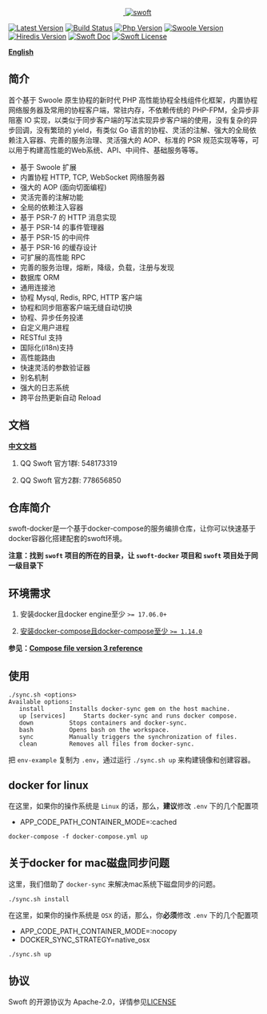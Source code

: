 <p align="center">
    <a href="https://github.com/swoft-cloud/swoft" target="_blank">
        <img src="http://qiniu.daydaygo.top/swoft-logo.png?imageView2/2/w/300" alt="swoft" />
    </a>
</p>

[![Latest Version](https://img.shields.io/badge/beta-v1.0.0-green.svg?maxAge=2592000)](https://github.com/swoft-cloud/swoft/releases)
[![Build Status](https://travis-ci.org/swoft-cloud/swoft.svg?branch=master)](https://travis-ci.org/swoft-cloud/swoft)
[![Php Version](https://img.shields.io/badge/php-%3E=7.0-brightgreen.svg?maxAge=2592000)](https://secure.php.net/)
[![Swoole Version](https://img.shields.io/badge/swoole-%3E=2.1.3-brightgreen.svg?maxAge=2592000)](https://github.com/swoole/swoole-src)
[![Hiredis Version](https://img.shields.io/badge/hiredis-%3E=0.1-brightgreen.svg?maxAge=2592000)](https://github.com/redis/hiredis)
[![Swoft Doc](https://img.shields.io/badge/docs-passing-green.svg?maxAge=2592000)](https://doc.swoft.org)
[![Swoft License](https://img.shields.io/hexpm/l/plug.svg?maxAge=2592000)](https://github.com/swoft-cloud/swoft/blob/master/LICENSE)

**[English](README.md)**

## 简介

首个基于 Swoole 原生协程的新时代 PHP 高性能协程全栈组件化框架，内置协程网络服务器及常用的协程客户端，常驻内存，不依赖传统的 PHP-FPM，全异步非阻塞 IO 实现，以类似于同步客户端的写法实现异步客户端的使用，没有复杂的异步回调，没有繁琐的 yield，有类似 Go 语言的协程、灵活的注解、强大的全局依赖注入容器、完善的服务治理、灵活强大的 AOP、标准的 PSR 规范实现等等，可以用于构建高性能的Web系统、API、中间件、基础服务等等。

- 基于 Swoole 扩展
- 内置协程 HTTP, TCP, WebSocket 网络服务器
- 强大的 AOP (面向切面编程)
- 灵活完善的注解功能
- 全局的依赖注入容器
- 基于 PSR-7 的 HTTP 消息实现
- 基于 PSR-14 的事件管理器
- 基于 PSR-15 的中间件
- 基于 PSR-16 的缓存设计
- 可扩展的高性能 RPC
- 完善的服务治理，熔断，降级，负载，注册与发现
- 数据库 ORM
- 通用连接池
- 协程 Mysql, Redis, RPC, HTTP 客户端
- 协程和同步阻塞客户端无缝自动切换
- 协程、异步任务投递
- 自定义用户进程
- RESTful 支持
- 国际化(i18n)支持
- 高性能路由
- 快速灵活的参数验证器
- 别名机制
- 强大的日志系统
- 跨平台热更新自动 Reload


## 文档

[**中文文档**](https://doc.swoft.org)

1. QQ Swoft 官方1群: 548173319

2. QQ Swoft 官方2群: 778656850

## 仓库简介

swoft-docker是一个基于docker-compose的服务编排仓库，让你可以快速基于docker容器化搭建配套的swoft环境。

**注意：找到 `swoft` 项目的所在的目录，让 `swoft-docker` 项目和 `swoft` 项目处于同一级目录下**

## 环境需求

1. 安装docker且docker engine至少 `>= 17.06.0+`

2. [安装docker-compose且docker-compose至少 `>= 1.14.0`](https://github.com/docker/compose/releases/tag/1.14.0)

**参见：[Compose file version 3 reference](https://docs.docker.com/compose/compose-file/#reference-and-guidelines)**


## 使用

```
./sync.sh <options>
Available options:
   install		 Installs docker-sync gem on the host machine.
   up [services]	 Starts docker-sync and runs docker compose.
   down			 Stops containers and docker-sync.
   bash			 Opens bash on the workspace.
   sync			 Manually triggers the synchronization of files.
   clean		 Removes all files from docker-sync.
```

把 `env-example` 复制为 `.env`，通过运行 `./sync.sh up` 来构建镜像和创建容器。

## docker for linux

在这里，如果你的操作系统是 `Linux` 的话，那么，**建议**修改 `.env` 下的几个配置项

- APP_CODE_PATH_CONTAINER_MODE=:cached

```
docker-compose -f docker-compose.yml up
```

## 关于docker for mac磁盘同步问题

这里，我们借助了 `docker-sync` 来解决mac系统下磁盘同步的问题。

```
./sync.sh install
```

在这里，如果你的操作系统是 `OSX` 的话，那么，你**必须**修改 `.env` 下的几个配置项

- APP_CODE_PATH_CONTAINER_MODE=:nocopy
- DOCKER_SYNC_STRATEGY=native_osx

```
./sync.sh up
```

## 协议

Swoft 的开源协议为 Apache-2.0，详情参见[LICENSE](LICENSE)
